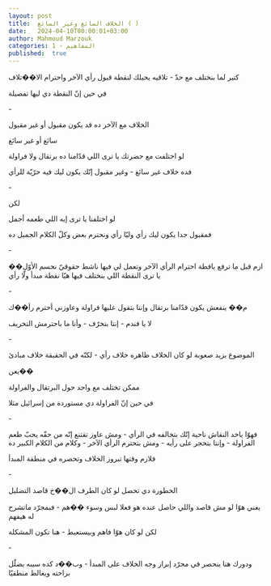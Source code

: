 ```yaml
---
layout: post
title:  الخلاف السائغ وغير السائغ ( )
date:   2024-04-10T00:00:01+03:00
author: Mahmoud Marzouk
categories: 1 - المفاهيم
published:  true
---
```

كتير لما بنختلف مع حدّ - تلاقيه يحيلك لنقطة قبول رأي الآخر واحترام
الا��تلاف

في حين إنّ النقطة دي ليها تفصيلة

\-

الخلاف مع الآخر ده قد يكون مقبول أو غير مقبول

سائغ أو غير سائغ

لو اختلفت مع حضرتك يا ترى اللي قدّامنا ده برتقال ولا فراولة

فده خلاف غير سائغ - وغير مقبول إنّك يكون ليك فيه حرّيّة للرأي

\-

لكن

لو اختلفنا يا ترى إيه اللي طعمه أجمل

فمقبول جدا يكون ليك رأي وليّا رأي ونحترم بعض وكلّ الكلام الجميل
ده

\-

��ازم قبل ما ترفع يافطة احترام الرأي الآخر وتعمل لي فيها ناشط حقوقيّ نحسم
الأوّل يا ترى النقطة اللي بنختلف فيها هيّا نقطة مبدأ ولّا رأي

\-

م�� ينفعش يكون قدّامنا برتقال وإنتا بتقول عليها فراولة وعاوزني أحترم
رأ��ك

لا يا فندم - إنتا بتخرّف - وأنا ما باحترمش التخريف

\-

الموضوع يزيد صعوبة لو كان الخلاف ظاهره خلاف رأي - لكنّه في الحقيقة خلاف
مبادئ

يعن��

ممكن تختلف مع واحد حول البرتقال والفراولة

في حين إنّ الفراولة دي مستوردة من إسرائيل مثلا

\-

فهوّا ياخد النقاش ناحية إنّك بتخالفه في الرأي - ومش عاوز تقتنع إنّه من حقّه
يحبّ طعم الفراولة - وإنتا بتحجر على رأيه - ومش بتحترم الرأي الآخر - وكلام
من الكلام الكبير ده

فلازم وقتها تبروز الخلاف وتحصره في منطقة المبدأ

\-

الخطورة دي تحصل لو كان الطرف ال��خ قاصد التضليل

يعني هوّا لو مش قاصد واللي حاصل عنده هو فعلا لبس وسوء ��هم - فبمجرّد
ماتشرح له هيفهم

لكن لو كان هوّا فاهم وبيستعبط - هنا تكون
المشكلة

\-

ودورك هنا ينحصر في مجرّد إبراز وجه الخلاف على المبدأ - وب��د كده سيبه
يضلّل براحته ويغالط منطقيّا
